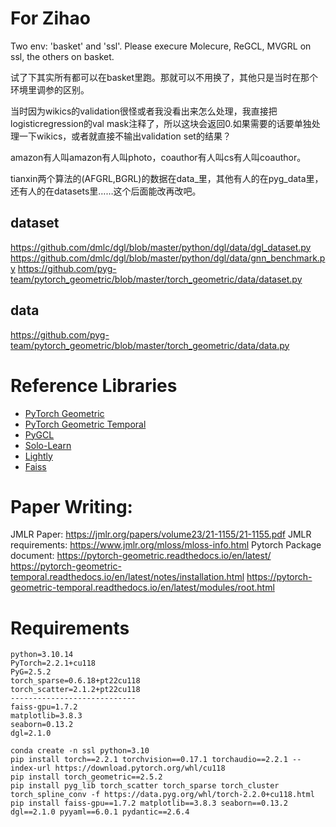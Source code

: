 [//]: # ()
[//]: # (# Plan)

[//]: # (1. Load the entire graph in the memory and use sparse computation for large graph)

[//]: # (2. Load Yaml file &#40;dictionary&#41; for hyper-parameters)

[//]: # (3. Different methods for different types of graphs)

[//]: # ()
[//]: # ()
[//]: # (# Updated file)

[//]: # (## Config.py)

[//]: # (1. model_config stores the hyper-parameters related to model, such as number of layers, hidden feature dimension, dropout rate, backbone, and etc.)

[//]: # (2. optimizer_config stores the hyper-parameters related to optimizer, such as learning rate, optimizer name &#40;e.g., adam, sgd&#41;, max epochs, patience, use_gpu, and etc.)

[//]: # (3. dataset_config stores the hyper-parameters related to dataset, such as the directory of dataset.)

[//]: # (4. ouput_config stores the hyper-parameters related to output model and output message.)

[//]: # ()
[//]: # ()
[//]: # (## main.py)

[//]: # (The main function)

[//]: # ()
[//]: # (## Dataload.py)

[//]: # (Preprocess and load the data)

[//]: # ()
[//]: # (## module.py)

[//]: # (Backbone of the graph neural network, such as GCN, GAT, GraphSAGE.)


# For Zihao

Two env: 'basket' and 'ssl'. Please execure Molecure, ReGCL, MVGRL on ssl, the others on basket.

试了下其实所有都可以在basket里跑。那就可以不用换了，其他只是当时在那个环境里调参的区别。

当时因为wikics的validation很怪或者我没看出来怎么处理，我直接把logisticregression的val mask注释了，所以这块会返回0.如果需要的话要单独处理一下wikics，或者就直接不输出validation set的结果？

amazon有人叫amazon有人叫photo，coauthor有人叫cs有人叫coauthor。

tianxin两个算法的(AFGRL,BGRL)的数据在data_里，其他有人的在pyg_data里，还有人的在datasets里……这个后面能改再改吧。


## dataset
https://github.com/dmlc/dgl/blob/master/python/dgl/data/dgl_dataset.py
https://github.com/dmlc/dgl/blob/master/python/dgl/data/gnn_benchmark.py
https://github.com/pyg-team/pytorch_geometric/blob/master/torch_geometric/data/dataset.py

## data
https://github.com/pyg-team/pytorch_geometric/blob/master/torch_geometric/data/data.py

# Reference Libraries
- [PyTorch Geometric](https://github.com/pyg-team/pytorch_geometric)
- [PyTorch Geometric Temporal](https://github.com/benedekrozemberczki/pytorch_geometric_temporal)
- [PyGCL](https://github.com/PyGCL/PyGCL)
- [Solo-Learn](https://github.com/vturrisi/solo-learn)
- [Lightly](https://github.com/lightly-ai/lightly)
- [Faiss](https://github.com/facebookresearch/faiss)

# Paper Writing:
JMLR Paper: https://jmlr.org/papers/volume23/21-1155/21-1155.pdf
JMLR requirements: https://www.jmlr.org/mloss/mloss-info.html
Pytorch Package document: https://pytorch-geometric.readthedocs.io/en/latest/ 
https://pytorch-geometric-temporal.readthedocs.io/en/latest/notes/installation.html 
https://pytorch-geometric-temporal.readthedocs.io/en/latest/modules/root.html

# Requirements
```
python=3.10.14
PyTorch=2.2.1+cu118
PyG=2.5.2
torch_sparse=0.6.18+pt22cu118
torch_scatter=2.1.2+pt22cu118
----------------------------
faiss-gpu=1.7.2
matplotlib=3.8.3
seaborn=0.13.2
dgl=2.1.0
```

```
conda create -n ssl python=3.10
pip install torch==2.2.1 torchvision==0.17.1 torchaudio==2.2.1 --index-url https://download.pytorch.org/whl/cu118
pip install torch_geometric==2.5.2
pip install pyg_lib torch_scatter torch_sparse torch_cluster torch_spline_conv -f https://data.pyg.org/whl/torch-2.2.0+cu118.html
pip install faiss-gpu==1.7.2 matplotlib==3.8.3 seaborn==0.13.2 dgl==2.1.0 pyyaml==6.0.1 pydantic==2.6.4
```